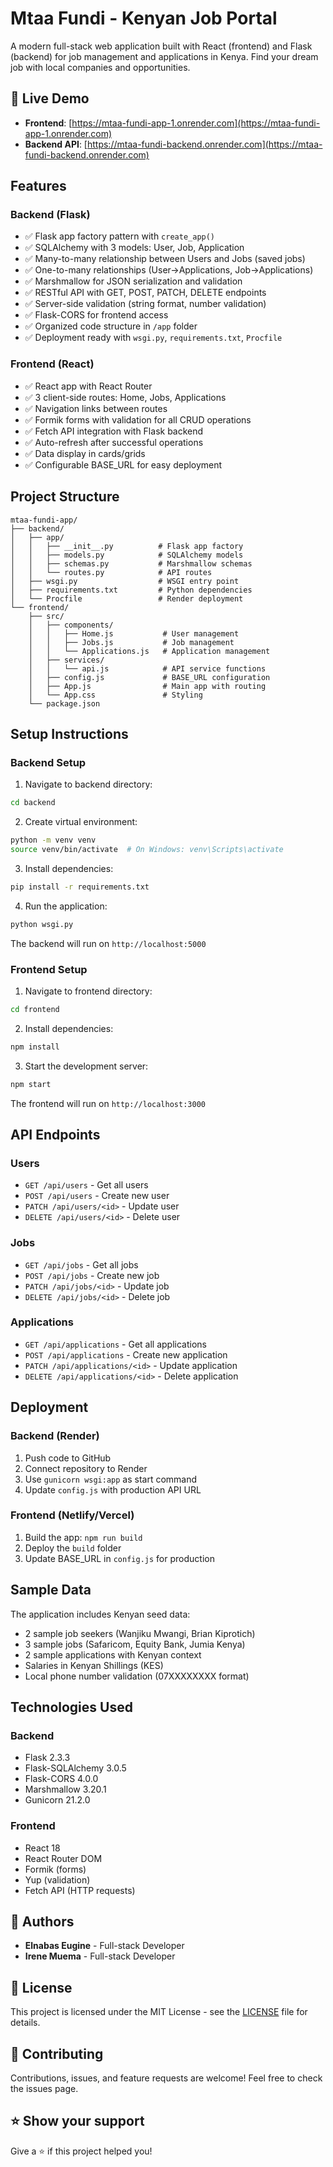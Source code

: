 #  Mtaa Fundi - Kenyan Job Portal

A modern full-stack web application built with React (frontend) and Flask (backend) for job management and applications in Kenya. Find your dream job with local companies and opportunities.

## 🚀 Live Demo

- **Frontend**: [https://mtaa-fundi-app-1.onrender.com](https://mtaa-fundi-app-1.onrender.com)
- **Backend API**: [https://mtaa-fundi-backend.onrender.com](https://mtaa-fundi-backend.onrender.com)

## Features

### Backend (Flask)
- ✅ Flask app factory pattern with `create_app()`
- ✅ SQLAlchemy with 3 models: User, Job, Application
- ✅ Many-to-many relationship between Users and Jobs (saved jobs)
- ✅ One-to-many relationships (User->Applications, Job->Applications)
- ✅ Marshmallow for JSON serialization and validation
- ✅ RESTful API with GET, POST, PATCH, DELETE endpoints
- ✅ Server-side validation (string format, number validation)
- ✅ Flask-CORS for frontend access
- ✅ Organized code structure in `/app` folder
- ✅ Deployment ready with `wsgi.py`, `requirements.txt`, `Procfile`

### Frontend (React)
- ✅ React app with React Router
- ✅ 3 client-side routes: Home, Jobs, Applications
- ✅ Navigation links between routes
- ✅ Formik forms with validation for all CRUD operations
- ✅ Fetch API integration with Flask backend
- ✅ Auto-refresh after successful operations
- ✅ Data display in cards/grids
- ✅ Configurable BASE_URL for easy deployment

## Project Structure

```
mtaa-fundi-app/
├── backend/
│   ├── app/
│   │   ├── __init__.py          # Flask app factory
│   │   ├── models.py            # SQLAlchemy models
│   │   ├── schemas.py           # Marshmallow schemas
│   │   └── routes.py            # API routes
│   ├── wsgi.py                  # WSGI entry point
│   ├── requirements.txt         # Python dependencies
│   └── Procfile                 # Render deployment
└── frontend/
    ├── src/
    │   ├── components/
    │   │   ├── Home.js           # User management
    │   │   ├── Jobs.js           # Job management
    │   │   └── Applications.js   # Application management
    │   ├── services/
    │   │   └── api.js            # API service functions
    │   ├── config.js             # BASE_URL configuration
    │   ├── App.js                # Main app with routing
    │   └── App.css               # Styling
    └── package.json
```

## Setup Instructions

### Backend Setup

1. Navigate to backend directory:
```bash
cd backend
```

2. Create virtual environment:
```bash
python -m venv venv
source venv/bin/activate  # On Windows: venv\Scripts\activate
```

3. Install dependencies:
```bash
pip install -r requirements.txt
```

4. Run the application:
```bash
python wsgi.py
```

The backend will run on `http://localhost:5000`

### Frontend Setup

1. Navigate to frontend directory:
```bash
cd frontend
```

2. Install dependencies:
```bash
npm install
```

3. Start the development server:
```bash
npm start
```

The frontend will run on `http://localhost:3000`

## API Endpoints

### Users
- `GET /api/users` - Get all users
- `POST /api/users` - Create new user
- `PATCH /api/users/<id>` - Update user
- `DELETE /api/users/<id>` - Delete user

### Jobs
- `GET /api/jobs` - Get all jobs
- `POST /api/jobs` - Create new job
- `PATCH /api/jobs/<id>` - Update job
- `DELETE /api/jobs/<id>` - Delete job

### Applications
- `GET /api/applications` - Get all applications
- `POST /api/applications` - Create new application
- `PATCH /api/applications/<id>` - Update application
- `DELETE /api/applications/<id>` - Delete application

## Deployment

### Backend (Render)
1. Push code to GitHub
2. Connect repository to Render
3. Use `gunicorn wsgi:app` as start command
4. Update `config.js` with production API URL

### Frontend (Netlify/Vercel)
1. Build the app: `npm run build`
2. Deploy the `build` folder
3. Update BASE_URL in `config.js` for production

## Sample Data

The application includes Kenyan seed data:
- 2 sample job seekers (Wanjiku Mwangi, Brian Kiprotich)
- 3 sample jobs (Safaricom, Equity Bank, Jumia Kenya)
- 2 sample applications with Kenyan context
- Salaries in Kenyan Shillings (KES)
- Local phone number validation (07XXXXXXXX format)

## Technologies Used

### Backend
- Flask 2.3.3
- Flask-SQLAlchemy 3.0.5
- Flask-CORS 4.0.0
- Marshmallow 3.20.1
- Gunicorn 21.2.0

### Frontend
- React 18
- React Router DOM
- Formik (forms)
- Yup (validation)
- Fetch API (HTTP requests)

## 👥 Authors

- **Elnabas Eugine** - Full-stack Developer
- **Irene Muema** - Full-stack Developer

## 📄 License

This project is licensed under the MIT License - see the [LICENSE](LICENSE) file for details.

## 🤝 Contributing

Contributions, issues, and feature requests are welcome! Feel free to check the issues page.

## ⭐ Show your support

Give a ⭐️ if this project helped you!